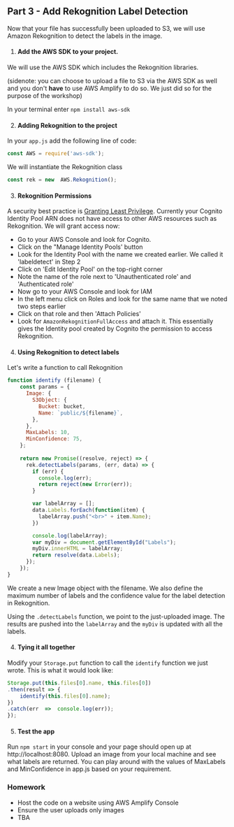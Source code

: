 
## Part 3 - Add Rekognition Label Detection



Now that your file has successfully been uploaded to S3, we will use Amazon Rekognition to detect the labels in the image.


1. #### Add the AWS SDK to your project.

  

We will use the AWS SDK which includes the Rekognition libraries.

(sidenote: you can choose to upload a file to S3 via the AWS SDK as well and you don't **have** to use AWS Amplify to do so. We just did so for the purpose of the workshop)

In your terminal enter `npm install aws-sdk`

2. #### Adding Rekognition to the project

In your `app.js` add the following line of code:

``` javascript
const AWS = require('aws-sdk');
```

We will instantiate the Rekognition class

```javascript
const rek = new  AWS.Rekognition();
```
3. #### Rekognition Permissions

A security best practice is [Granting Least Privilege](https://docs.aws.amazon.com/IAM/latest/UserGuide/best-practices.html#grant-least-privilege). Currently your Cognito Identity Pool ARN does not have access to other AWS resources such as Rekognition. We will grant access now:

* Go to your AWS Console and look for Cognito. 
* Click on the "Manage Identity Pools' button
* Look for the Identity Pool with the name we created earlier. We called it 'labeldetect' in Step 2
* Click on 'Edit Identity Pool' on the top-right corner
* Note the name of the role next to 'Unauthenticated role' and 'Authenticated role'
* Now go to your AWS Console and look for IAM
* In the left menu click on Roles and look for the same name that we noted two steps earlier
* Click on that role and then 'Attach Policies'
* Look for `AmazonRekognitionFullAccess` and attach it. This essentially gives the Identity pool created by Cognito the permission to access Rekognition.

4. #### Using Rekognition to detect labels

Let's write a function to call Rekognition 

```javascript
function identify (filename) {
    const params = {
      Image: {
        S3Object: {
          Bucket: bucket,
          Name: `public/${filename}`,
        },
      },
      MaxLabels: 10,
      MinConfidence: 75,
    };
    
    return new Promise((resolve, reject) => {
      rek.detectLabels(params, (err, data) => {
        if (err) {
          console.log(err);
          return reject(new Error(err));
        }

        var labelArray = [];
        data.Labels.forEach(function(item) {
          labelArray.push("<br>" + item.Name);
        })

        console.log(labelArray);
        var myDiv = document.getElementById("Labels");
        myDiv.innerHTML = labelArray;
        return resolve(data.Labels);
      });
    });
}
```
We create a new Image object with the filename. We also define the maximum number of labels and the confidence value for the label detection in Rekognition. 

Using the `.detectLabels` function, we point to the just-uploaded image. The results are pushed into the `labelArray` and the `myDiv` is updated with all the labels. 

4. #### Tying it all together

Modify your `Storage.put` function to call the `identify` function we just wrote. This is what it would look like:

```javascript
Storage.put(this.files[0].name, this.files[0])
.then(result => {
    identify(this.files[0].name);
})
.catch(err  =>  console.log(err));
});
```
 

 5. #### Test the app
 
Run `npm start` in your console and your page should open up at http://localhost:8080. Upload an image from your local machine and see what labels are returned. You can play around with the values of MaxLabels and MinConfidence in app.js based on your requirement.


### Homework

* Host the code on a website using AWS Amplify Console
* Ensure the user uploads only images
* TBA
